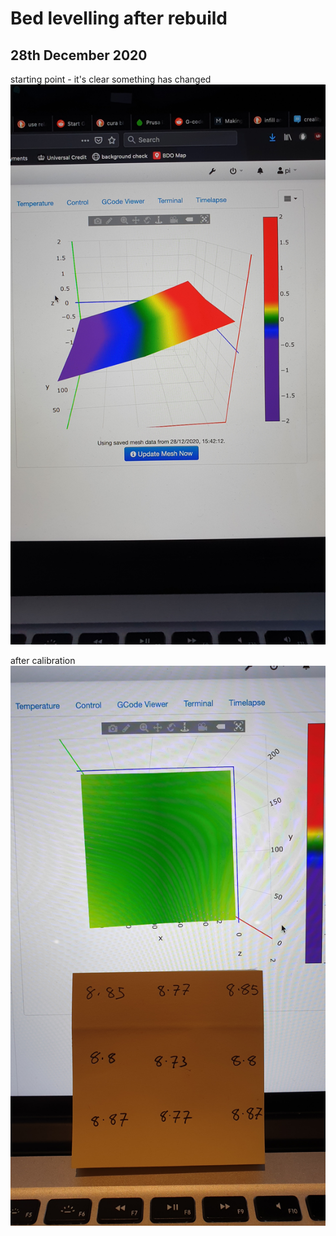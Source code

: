 # Bed levelling after rebuild
## 28th December 2020
starting point - it's clear something has changed
![after rebuild](/images/2020/December/28/after-rebuild.jpg)

after calibration 
![after calibration](/images/2020/December/28/after-calibration.jpg)
